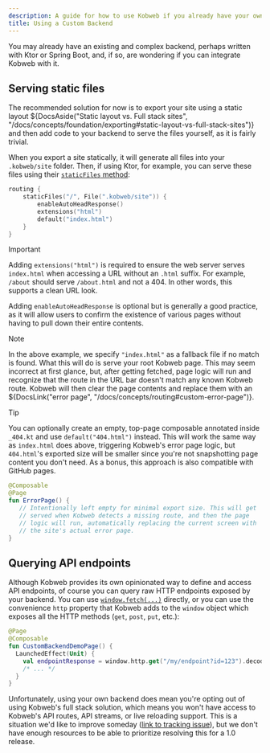 ```yaml
---
description: A guide for how to use Kobweb if you already have your own existing backend.
title: Using a Custom Backend
---
```


You may already have an existing and complex backend, perhaps written with Ktor or Spring Boot, and, if so, are
wondering if you can integrate Kobweb with it.

## Serving static files

The recommended solution for now is to export your site using a static layout
${DocsAside("Static layout vs. Full stack sites", "/docs/concepts/foundation/exporting#static-layout-vs-full-stack-sites")}
and then add code to your backend to serve the files yourself, as it is fairly trivial.

When you export a site statically, it will generate all files into your `.kobweb/site` folder. Then, if using Ktor, for
example, you can serve these files using their [`staticFiles` method](https://ktor.io/docs/server-static-content.html):

```kotlin
routing {
    staticFiles("/", File(".kobweb/site")) {
        enableAutoHeadResponse()
        extensions("html")
        default("index.html")
    }
}
```

> [!IMPORTANT]
> Adding `extensions("html")` is required to ensure the web server serves `index.html` when accessing a URL without an
> `.html` suffix. For example, `/about` should serve `/about.html` and not a 404. In other words, this supports a
> clean URL look.
> 
> Adding `enableAutoHeadResponse` is optional but is generally a good practice, as it will allow users to confirm the
> existence of various pages without having to pull down their entire contents.

> [!NOTE]
> In the above example, we specify `"index.html"` as a fallback file if no match is found. What this will do is serve
> your root Kobweb page. This may seem incorrect at first glance, but, after getting fetched, page logic will run and
> recognize that the route in the URL bar doesn't match any known Kobweb route. Kobweb will then clear the page contents
> and replace them with an ${DocsLink("error page", "/docs/concepts/routing#custom-error-page")}.

> [!TIP]
> You can optionally create an empty, top-page composable annotated inside `_404.kt` and use `default("404.html")`
> instead. This will work the same way as `index.html` does above, triggering Kobweb's error page logic, but
> `404.html`'s exported size will be smaller since you're not snapshotting page content you don't need. As a bonus, this
> approach is also compatible with GitHub pages.
> 
> ```kotlin "jsMain/kotlin/com/mysite/pages/_404.kt
> @Composable
> @Page
> fun ErrorPage() {
>    // Intentionally left empty for minimal export size. This will get
>    // served when Kobweb detects a missing route, and then the page
>    // logic will run, automatically replacing the current screen with
>    // the site's actual error page.
> }
> ```

## Querying API endpoints

Although Kobweb provides its own opinionated way to define and access API endpoints, of course you can query raw HTTP
endpoints exposed by your backend. You can
use [`window.fetch(...)`](https://developer.mozilla.org/en-US/docs/Web/API/fetch) directly, or you can use the
convenience `http` property that Kobweb adds to the `window` object which exposes all the HTTP methods (`get`, `post`,
`put`, etc.):

```kotlin
@Page
@Composable
fun CustomBackendDemoPage() {
  LaunchedEffect(Unit) {
    val endpointResponse = window.http.get("/my/endpoint?id=123").decodeToString()
    /* ... */
  }
}
```

Unfortunately, using your own backend does mean you're opting out of using Kobweb's full stack solution, which means you
won't have access to Kobweb's API routes, API streams, or live reloading support. This is a situation we'd like to
improve someday ([link to tracking issue](https://github.com/varabyte/kobweb/issues/22)), but we don't have enough
resources to be able to prioritize resolving this for a 1.0 release.